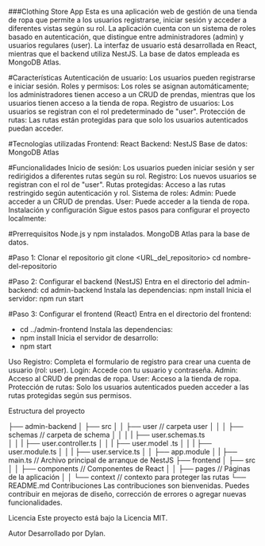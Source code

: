 ###Clothing Store App
Esta es una aplicación web de gestión de una tienda de ropa que permite a los usuarios registrarse, iniciar sesión y acceder a diferentes vistas según su rol. La aplicación cuenta con un sistema de roles basado en autenticación, que distingue entre administradores (admin) y usuarios regulares (user). La interfaz de usuario está desarrollada en React, mientras que el backend utiliza NestJS. La base de datos empleada es MongoDB Atlas.

#Características
Autenticación de usuario: Los usuarios pueden registrarse e iniciar sesión.
Roles y permisos: Los roles se asignan automáticamente; los administradores tienen acceso a un CRUD de prendas, mientras que los usuarios tienen acceso a la tienda de ropa.
Registro de usuarios: Los usuarios se registran con el rol predeterminado de "user".
Protección de rutas: Las rutas están protegidas para que solo los usuarios autenticados puedan acceder.

#Tecnologías utilizadas
Frontend: React
Backend: NestJS
Base de datos: MongoDB Atlas

#Funcionalidades
Inicio de sesión: Los usuarios pueden iniciar sesión y ser redirigidos a diferentes rutas según su rol.
Registro: Los nuevos usuarios se registran con el rol de "user".
Rutas protegidas: Acceso a las rutas restringido según autenticación y rol.
Sistema de roles:
Admin: Puede acceder a un CRUD de prendas.
User: Puede acceder a la tienda de ropa.
Instalación y configuración
Sigue estos pasos para configurar el proyecto localmente:

#Prerrequisitos
Node.js y npm instalados.
MongoDB Atlas para la base de datos.

#Paso 1: Clonar el repositorio
git clone <URL_del_repositorio>
cd nombre-del-repositorio

#Paso 2: Configurar el backend (NestJS)
Entra en el directorio del admin-backend:
cd admin-backend
Instala las dependencias:
npm install
Inicia el servidor:
npm run start

#Paso 3: Configurar el frontend (React)
Entra en el directorio del frontend:
- cd ../admin-frontend
Instala las dependencias:
- npm install
Inicia el servidor de desarrollo:
- npm start

Uso
Registro: Completa el formulario de registro para crear una cuenta de usuario (rol: user).
Login: Accede con tu usuario y contraseña.
Admin: Acceso al CRUD de prendas de ropa.
User: Acceso a la tienda de ropa.
Protección de rutas: Solo los usuarios autenticados pueden acceder a las rutas protegidas según sus permisos.


Estructura del proyecto

├── admin-backend
│   ├── src
│   │   ├── user  // carpeta user
│   │   │  ├── schemas  // carpeta de schema
│   │   │  |  ├── user.schemas.ts  
│   │   |  ├── user.controller.ts
│   │   |  ├── user.model .ts
│   │   |  ├── user.module.ts
│   │   |  ├── user.service.ts
│   │   ├── app.module 
│   |   ├── main.ts   // Archivo principal de arranque de NestJS
├── frontend
│   ├── src
│   │   ├── components // Componentes de React
│   │   ├── pages      // Páginas de la aplicación
│   │   └── context   // contexto para proteger las rutas
└── README.md
Contribuciones
Las contribuciones son bienvenidas. Puedes contribuir en mejoras de diseño, corrección de errores o agregar nuevas funcionalidades.

Licencia
Este proyecto está bajo la Licencia MIT.

Autor
Desarrollado por Dylan.


